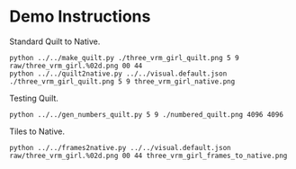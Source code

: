 # Demo Instructions

Standard Quilt to Native.

```
python ../../make_quilt.py ./three_vrm_girl_quilt.png 5 9 raw/three_vrm_girl.%02d.png 00 44
python ../../quilt2native.py ../../visual.default.json  ./three_vrm_girl_quilt.png 5 9 three_vrm_girl_native.png
```


Testing Quilt.

```
python ../../gen_numbers_quilt.py 5 9 ./numbered_quilt.png 4096 4096
```


Tiles to Native.

```
python ../../frames2native.py ../../visual.default.json raw/three_vrm_girl.%02d.png 00 44 three_vrm_girl_frames_to_native.png
```
